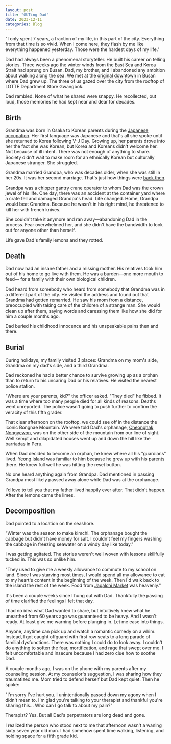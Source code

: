 ```yaml
---
layout: post
title: "GUTing Dad"
date: 2023-12-11
categories: Blog
---
```


"I only spent 7 years, a fraction of my life, in this part of the city. Everything from that time is so vivid. When I come here, they flash by me like everything happened yesterday. Those were the hardest days of my life."

Dad had always been a phenomenal storyteller. He built his career on telling stories. Three weeks ago the winter winds from the East Sea and Korea Strait had sprung on Busan. Dad, my brother, and I abandoned any ambition about walking along the sea. We met at the [original downtown](https://en.wikipedia.org/wiki/Nampo-dong) in Busan where Dad grew up. The three of us gazed over the city from the rooftop of LOTTE Department Store Gwangbok.

Dad rambled. None of what he shared were snappy. He recollected, out loud, those memories he had kept near and dear for decades.

## Birth

Grandma was born in Osaka to Korean parents during the [Japanese occupation](https://en.wikipedia.org/wiki/Korea_under_Japanese_rule). Her first language was Japanese and that's all she spoke until she returned to Korea following V-J Day. Growing up, her parents drove into her the fact she was Korean, but Korea and Koreans didn't welcome her. Not because of ill intent. There was not enough of anything to share. Society didn't wait to make room for an ethnically Korean but culturally Japanese stranger. She struggled.

Grandma married Grandpa, who was decades older, when she was still in her 20s. It was her second marriage. That's just how things were [back then](https://en.wikipedia.org/wiki/Korean_War).

Grandpa was a chipper gantry crane operator to whom Dad was the crown jewel of his life. One day, there was an accident at the container yard where a crate fell and damaged Grandpa's head. Life changed. Home, Grandpa would beat Grandma. Because he wasn't in his right mind, he threatened to kill her with french knives.

She couldn't take it anymore and ran away—abandoning Dad in the process. Fear overwhelmed her, and she didn't have the bandwidth to look out for anyone other than herself.

Life gave Dad's family lemons and they rotted.

## Death

Dad now had an insane father and a missing mother. His relatives took him out of his home to go live with them. He was a burden—one more mouth to feed— for a family with their own biological children.

Dad heard from somebody who heard from somebody that Grandma was in a different part of the city. He visited the address and found out that Grandma had gotten remarried. He saw his mom from a distance, preoccupied with taking care of the children of a strange man. She would clean up after them, saying words and caressing them like how she did for him a couple months ago.

Dad buried his childhood innocence and his unspeakable pains then and there.

## Burial

During holidays, my family visited 3 places: Grandma on my mom's side, Grandma on my dad's side, and a third Grandma.

Dad reckoned he had a better chance to survive growing up as a orphan than to return to his uncaring Dad or his relatives. He visited the nearest police station.

"Where are your parents, kid?" the officer asked. "They died" he fibbed. It was a time where too many people died for all kinds of reasons. Deaths went unreported. The police wasn't going to push further to confirm the veracity of this fifth grader.

That clear afternoon on the rooftop, we could see off in the distance the iconic Bongnae Mountain. We were told Dad's orphanage, [Cheonghak Nongyewon](http://www.bluebirdhome.or.kr/), was on the other side of the mountain from our line of sight. Well kempt and dilapidated houses went up and down the hill like the barriadas in Peru.

When Dad decided to become an orphan, he knew where all his "guardians" lived. [Yeong Island](https://en.wikipedia.org/wiki/Yeongdo_District) was familiar to him because he grew up with his parents there. He knew full well he was hitting the reset button.

No one heard anything again from Grandpa. Dad mentioned in passing Grandpa most likely passed away alone while Dad was at the orphanage.

I'd love to tell you that my father lived happily ever after. That didn't happen. After the lemons came the limes.

## Decomposition

Dad pointed to a location on the seashore.

"Winter was the season to make kimchi. The orphanage bought the cabbage but didn't have money for salt. I couldn't feel my fingers washing the cabbage in freezing seawater on a windy day like today."

I was getting agitated. The stories weren't well woven with lessons skillfully tucked in. This was so unlike him.

"They used to give me a weekly allowance to commute to my school on land. Since I was starving most times, I would spend all my allowance to eat to my heart's content in the beginning of the week. Then I'd walk back to the island the rest of the week. Food from [Jagalchi Market](https://english.visitkorea.or.kr/svc/whereToGo/locIntrdn/locIntrdnList.do?vcontsId=69318) was heavenly."

It's been a couple weeks since I hung out with Dad. Thankfully the passing of time clarified the feelings I felt that day.

I had no idea what Dad wanted to share, but intuitively knew what he unearthed from 60 years ago was guaranteed to be heavy. And I wasn't ready. At least give me warning before plunging in. Let me ease into things.

Anyone, anytime can pick up and watch a romantic comedy on a whim. Instead, I got caught offguard with first row seats to a long parade of familial dysfunctions. There was nothing I could do to look away. I couldn't do anything to soften the fear, mortification, and rage that swept over me. I felt uncomfortable and insecure because I had zero clue how to soothe Dad.

A couple months ago, I was on the phone with my parents after my counseling session. At my counselor's suggestion, I was sharing how they traumatized me. Mom tried to defend herself but Dad kept quiet. Then he spoke:

"I'm sorry I've hurt you. I unintentionally passed down my agony when I didn't mean to. I'm glad you're talking to your therapist and thankful you're sharing this... Who can I go talk to about my pain?"

Therapist? Yes. But all Dad's perpetrators are long dead and gone.

I realized the person who stood next to me that afternoon wasn't a waning sixty seven year old man. I had somehow spent time walking, listening, and holding space for a fifth grade kid.